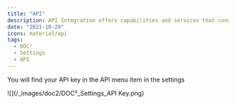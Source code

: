 ```yaml
---
title: "API"
description: API Integration offers capabilities and services that connect applications, processes, people, and devices. This is where to find your API Key in DOC².
date: "2021-10-29"
icons: material/api
tags:
  - DOC²
  - Settings
  - API
---
```


You will find your API key in the API menu item in the settings

![](/_images/doc2/DOC²_Settings_API Key.png)
